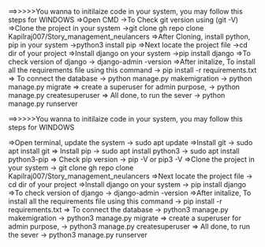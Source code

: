 ==>>>>>You wanna to initilaize code in your system, you may follow this steps for WINDOWS
=>Open CMD
  ->To Check git version using (git -V)
=>Clone the project in your system 
  ->git clone gh repo clone Kapilraj007/Story_management_neulancers
=>After Cloning, install python, pip in your system
  ->python3 install pip
=>Next locate the project file
  ->cd dir of your project
=>Install django on your system
  ->pip install django
=>To check version of django
  -> django-admin -version
=>After initalize, To install all the requirements file using this command
  -> pip install -r requirements.txt
=> To connect the database
  -> python manage.py makemigration
  -> python manage.py migrate
=> create a superuser for admin purpose,
  -> python manage.py createsuperuser
=> All done, to run the sever 
  -> python manage.py runserver







  
==>>>>>You wanna to initilaize code in your system, you may follow this steps for WINDOWS

=>Open terminal, update the system
  -> sudo apt update
=>Install git
  -> sudo apt install git
=> Install pip
  -> sudo apt install python3
  -> sudo apt install python3-pip
=> Check pip version
  -> pip -V or pip3 -V
=>Clone the project in your system 
  -> git clone gh repo clone Kapilraj007/Story_management_neulancers
=>Next locate the project file
  -> cd dir of your project
=>Install django on your system
  -> pip install django
=>To check version of django
  -> django-admin -version
=>After initalize, To install all the requirements file using this command
  -> pip install -r requirements.txt
=> To connect the database
  -> python3 manage.py makemigration
  -> python3 manage.py migrate
=> create a superuser for admin purpose,
  -> python3 manage.py createsuperuser
=> All done, to run the sever 
  -> python3 manage.py runserver




  
